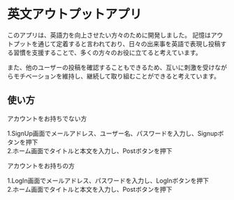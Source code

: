 # 英文アウトプットアプリ

このアプリは、英語力を向上させたい方々のために開発しました。
記憶はアウトプットを通じて定着すると言われており、日々の出来事を英語で表現し投稿する習慣を支援することで、多くの方々のお役に立てると考えています。

また、他のユーザーの投稿を確認することもできるため、互いに刺激を受けながらモチベーションを維持し、継続して取り組むことができると考えています。

## 使い方

アカウントをお持ちでない方  

1.SignUp画面でメールアドレス、ユーザー名、パスワードを入力し、Signupボタンを押下  
2.ホーム画面でタイトルと本文を入力し、Postボタンを押下

アカウントをお持ちの方  

1.LogIn画面でメールアドレス、パスワードを入力し、LogInボタンを押下  
2.ホーム画面でタイトルと本文を入力し、Postボタンを押下


